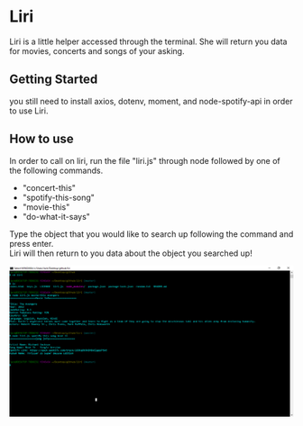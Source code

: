 # Liri
Liri is a little helper accessed through the terminal. She will return you data for movies, concerts and songs of your asking. 


## Getting Started 
you still need to install axios, dotenv, moment, and node-spotify-api in order to use Liri. 


## How to use 

In order to call on liri, run the file "liri.js" through node followed by one of the following commands.  
* "concert-this"  
* "spotify-this-song"  
* "movie-this"  
* "do-what-it-says"  


Type the object that you would like to search up following the command and press enter.  
Liri will then return to you data about the object you searched up!  


<img src="Liri-ss.png">
